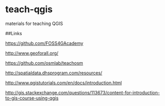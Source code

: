 # teach-qgis
materials for teaching QGIS

##Links

https://github.com/FOSS4GAcademy

http://www.geoforall.org/

https://github.com/osmlab/teachosm

http://spatialdata.dhsprogram.com/resources/

http://www.qgistutorials.com/en/docs/introduction.html

http://gis.stackexchange.com/questions/113673/content-for-introduction-to-gis-course-using-qgis
